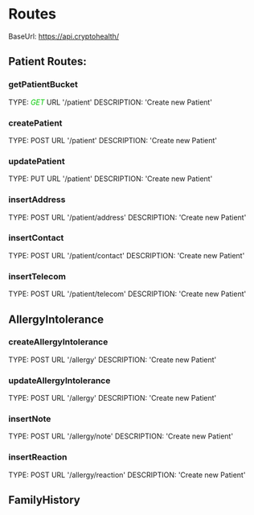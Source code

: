 <style>
.body{

}
.alert-warning {
  color: rgb(0,200,0);
}
.request-block{
    height: '200px';
    width: '400px';
    display: 'flex';
    flexDirection: 'column';
    border: '1px black solid';
}
</style>

# Routes

BaseUrl: https://api.cryptohealth/

## Patient Routes:
### getPatientBucket

<div class="request-block">
TYPE: <i class="alert-warning"> GET </i> 
URL '/patient'
DESCRIPTION: 'Create new Patient'
</div>


### createPatient
TYPE: POST
URL '/patient'
DESCRIPTION: 'Create new Patient'

### updatePatient
TYPE: PUT
URL '/patient'
DESCRIPTION: 'Create new Patient'

### insertAddress
TYPE: POST
URL '/patient/address'
DESCRIPTION: 'Create new Patient'

### insertContact
TYPE: POST
URL '/patient/contact'
DESCRIPTION: 'Create new Patient'

### insertTelecom
TYPE: POST
URL '/patient/telecom'
DESCRIPTION: 'Create new Patient'

## AllergyIntolerance
### createAllergyIntolerance
TYPE: POST
URL '/allergy'
DESCRIPTION: 'Create new Patient'

### updateAllergyIntolerance
TYPE: POST
URL '/allergy'
DESCRIPTION: 'Create new Patient'

### insertNote
TYPE: POST
URL '/allergy/note'
DESCRIPTION: 'Create new Patient'

### insertReaction
TYPE: POST
URL '/allergy/reaction'
DESCRIPTION: 'Create new Patient'


## FamilyHistory
